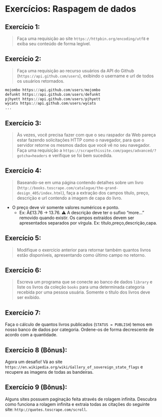 # Exercícios: Raspagem de dados

## Exercício 1:
> Faça uma requisição ao site `https://httpbin.org/encoding/utf8` e exiba seu conteúdo de forma legível.

## Exercício 2:
> Faça uma requisição ao recurso usuários da API do Github (`https://api.github.com/users`), exibindo o username e url de todos os usuários retornados.

```py
mojombo https://api.github.com/users/mojombo
defunkt https://api.github.com/users/defunkt
pjhyett https://api.github.com/users/pjhyett
wycats https://api.github.com/users/wycats
...
```

## Exercício 3:
> Às vezes, você precisa fazer com que o seu raspador da Web pareça estar fazendo solicitações HTTP como o navegador, para que o servidor retorne os mesmos dados que você vê no seu navegador. Faça uma requisição a `https://scrapethissite.com/pages/advanced/?gotcha=headers` e verifique se foi bem sucedida.

## Exercício 4:
> Baseando-se em uma página contendo detalhes sobre um livro (`http://books.toscrape.com/catalogue/the-grand-design_405/index.html`), faça a extração dos campos título, preço, descrição e url contendo a imagem de capa do livro.

- O preço deve vir somente valores numéricos e ponto. 
  - Ex: Â£13.76 -> 13.76. ⚠️ A descrição deve ter o sufixo “more…” removido quando existir. Os campos extraídos devem ser apresentados separados por vírgula. Ex: título,preço,descrição,capa.

## Exercício 5:
> Modifique o exercício anterior para retornar também quantos livros estão disponíveis, apresentando como último campo no retorno.

## Exercício 6:
> Escreva um programa que se conecte ao banco de dados `library` e liste os livros da coleção `books` para uma determinada categoria recebida por uma pessoa usuária. Somente o título dos livros deve ser exibido.

## Exercício 7:
Faça o cálculo de quantos livros publicados (`STATUS = PUBLISH`) temos em nosso banco de dados por categoria. Ordene-os de forma decrescente de acordo com a quantidade.

## Exercício 8 (Bônus):
Agora um desafio! Vá ao site `https://en.wikipedia.org/wiki/Gallery_of_sovereign_state_flags` e recupere as imagens de todas as bandeiras.

## Exercício 9 (Bônus):
Alguns sites possuem paginação feita através de rolagem infinita. Descubra como funciona a rolagem infinita e extraia todas as citações do seguinte site: `http://quotes.toscrape.com/scroll`.

